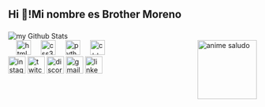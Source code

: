 <h2 align="left">Hi 👋!Mi nombre es Brother Moreno</h2>

###

<div align="left">
 <img align="center" src="https://github-readme-stats.vercel.app/api?username=BrotherMoreno&include_all_commits=true&count_private=true&show_icons=true&line_height=20&title_color=FF0000&icon_color=FF0000&text_color=9c9c9c&bg_color=0,000000,af0f0f" alt="my Github Stats"/>
</div>


<div align="left">
  <img width="12" />
  <img src="https://cdn.jsdelivr.net/gh/devicons/devicon/icons/html5/html5-original.svg" height="30" alt="html5 logo"  />
  <img width="12" />
  <img src="https://cdn.jsdelivr.net/gh/devicons/devicon/icons/css3/css3-original.svg" height="30" alt="css3 logo"  />
  <img width="12" />
  <img src="https://cdn.jsdelivr.net/gh/devicons/devicon/icons/python/python-original.svg" height="30" alt="python logo"  />
  <img width="12" />
  <img src="https://upload.wikimedia.org/wikipedia/commons/1/18/ISO_C%2B%2B_Logo.svg" height="30" alt="c++ logo"  />
  <img width="100" />
  <img src="https://media.tenor.com/hVRhFeDFW6oAAAAi/anime-wave.gif" align="right" height="120" alt="anime saludo"  />
</div>

<div align="left">
  <!---<img src="https://img.shields.io/static/v1?message=Youtube&logo=youtube&label=&color=FF0000&logoColor=white&labelColor=&style=for-the-badge" height="35" alt="youtube logo"  />-->
  <img src="https://img.shields.io/static/v1?message=Instagram&logo=instagram&label=&color=E4405F&logoColor=white&labelColor=&style=for-the-badge" height="35" alt="instagram logo"  />
  <img src="https://img.shields.io/static/v1?message=Twitch&logo=twitch&label=&color=9146FF&logoColor=white&labelColor=&style=for-the-badge" height="35" alt="twitch logo"  />
  <img src="https://img.shields.io/static/v1?message=Discord&logo=discord&label=&color=7289DA&logoColor=white&labelColor=&style=for-the-badge" height="35" alt="discord logo"  />
  <img src="https://img.shields.io/static/v1?message=Gmail&logo=gmail&label=&color=D14836&logoColor=white&labelColor=&style=for-the-badge" height="35" alt="gmail logo"  />
  <img src="https://img.shields.io/static/v1?message=LinkedIn&logo=linkedin&label=&color=0077B5&logoColor=white&labelColor=&style=for-the-badge" height="35" alt="linkedin logo"  />

</div>

###

<!--<div align="right">
  <img width="120" />
  <img src="https://media.tenor.com/hVRhFeDFW6oAAAAi/anime-wave.gif" height="120" alt="anime saludo"  />
</div>-->
